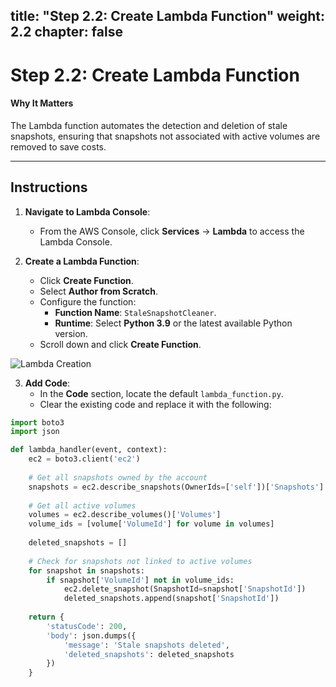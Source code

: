 title: "Step 2.2: Create Lambda Function"
weight: 2.2
chapter: false
--------------

# Step 2.2: Create Lambda Function

#### Why It Matters

The Lambda function automates the detection and deletion of stale snapshots, ensuring that snapshots not associated with active volumes are removed to save costs.

---

## Instructions

1. **Navigate to Lambda Console**:
   - From the AWS Console, click **Services** → **Lambda** to access the Lambda Console.

2. **Create a Lambda Function**:
   - Click **Create Function**.
   - Select **Author from Scratch**.
   - Configure the function:
     - **Function Name**: `StaleSnapshotCleaner`.
     - **Runtime**: Select **Python 3.9** or the latest available Python version.
   - Scroll down and click **Create Function**.

![Lambda Creation](../images/lambda_creation.png?featherlight=false&width=90pc)

3. **Add Code**:
   - In the **Code** section, locate the default `lambda_function.py`.
   - Clear the existing code and replace it with the following:

```python
import boto3
import json

def lambda_handler(event, context):
    ec2 = boto3.client('ec2')
    
    # Get all snapshots owned by the account
    snapshots = ec2.describe_snapshots(OwnerIds=['self'])['Snapshots']
    
    # Get all active volumes
    volumes = ec2.describe_volumes()['Volumes']
    volume_ids = [volume['VolumeId'] for volume in volumes]
    
    deleted_snapshots = []
    
    # Check for snapshots not linked to active volumes
    for snapshot in snapshots:
        if snapshot['VolumeId'] not in volume_ids:
            ec2.delete_snapshot(SnapshotId=snapshot['SnapshotId'])
            deleted_snapshots.append(snapshot['SnapshotId'])
    
    return {
        'statusCode': 200,
        'body': json.dumps({
            'message': 'Stale snapshots deleted',
            'deleted_snapshots': deleted_snapshots
        })
    }